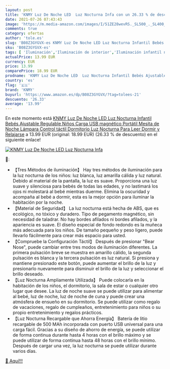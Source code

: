 ```yaml
---
layout: post
title: 'KNMY Luz De Noche LED  Luz Nocturna Infa con un 26.33 % de descuento'
date: 2021-07-26 07:43:43
image: 'https://m.media-amazon.com/images/I/51ZE28wevRS._SL500_._SL400_.jpg'
comments: true
category: ofertas
author: 'tole.es'
slug: 'B08Z3GYGVX-es KNMY Luz De Noche LED Luz Nocturna Infantil Bebés...'
sku: 'B08Z3GYGVX-es'
tags: [ 'Iluminación','Iluminación de interior','Iluminación infantil nocturna','Lámparas e iluminación infantil','bebés','knmy', ]
actualPrice: 13.99 EUR
currency: EUR
price: 13.99
comparePrice: 18.99 EUR
prodname: 'KNMY Luz De Noche LED  Luz Nocturna Infantil Bebés Ajustable Regulable Niños Carga USB magnético Portátil Mesita de Noche Lámpara Control táctil Dormitorio Luz Nocturna  Para Leer Dormir y Relajarse'
country: 'es'
flag: '🇪🇸'
brand: 'KNMY'
buyurl: 'https://www.amazon.es/dp/B08Z3GYGVX/?tag=tolees-21'
descuento: '26.33'
average: '13.99'
---
```


En este momento está [KNMY Luz De Noche LED  Luz Nocturna Infantil Bebés Ajustable Regulable Niños Carga USB magnético Portátil Mesita de Noche Lámpara Control táctil Dormitorio Luz Nocturna  Para Leer Dormir y Relajarse](https://www.amazon.es/dp/B08Z3GYGVX/?tag=tolees-21) a 13.99 EUR (original: 18.99 EUR) (26.33 %  de descuento) en el siguiente enlace!

[![KNMY Luz De Noche LED  Luz Nocturna Infa](https://m.media-amazon.com/images/I/51ZE28wevRS._SL500_._SL400_.jpg)](https://www.amazon.es/dp/B08Z3GYGVX/?tag=tolees-21)

🔎:

- 【Tres Métodos de iluminación】 Hay tres métodos de iluminación para la luz nocturna de los niños: luz blanca, luz amarilla cálida y luz natural. Debido al material de la pantalla, la luz es suave. Proporciona una luz suave y silenciosa para bebés de todas las edades, y no lastimará los ojos ni molestará al bebé mientras duerme. Elimina la oscuridad y acompaña al bebé a dormir, esta es la mejor opción para iluminar la habitación por la noche.
- 【Material de Seguridad】 La luz nocturna está hecha de ABS, que es ecológico, no tóxico y duradero. Tipo de pegamento magnético, sin necesidad de taladrar. No hay bordes afilados ni bordes afilados, y la apariencia es suave. El diseño especial de fondo redondo es la muñeca más adecuada para los niños. De tamaño pequeño y peso ligero, puede llevarlo fácilmente para crear más espacio para usted.
- 【Compruebe la Configuración Táctil】 Después de presionar "Bear Nose", puede cambiar entre tres modos de iluminación diferentes. La primera pulsación breve se muestra en amarillo cálido, la segunda pulsación es blanca y la tercera pulsación es luz natural. Si presiona y mantiene presionado este botón, puede aumentar el brillo de la luz y presionarlo nuevamente para disminuir el brillo de la luz y seleccionar el brillo deseado.
- 【Luz Nocturna Ampliamente Utilizada】 Puede colocarla en la habitación de los niños, el dormitorio, la sala de estar o cualquier otro lugar que desee. La luz de noche suave se puede utilizar para alimentar al bebé, luz de noche, luz de noche de cuna y puede crear una atmósfera de ensueño en su dormitorio. Se puede utilizar como regalo de vacaciones, regalo de cumpleaños, entretenimiento para niños o su propio entretenimiento y regalos prácticos.
- 【Luz Nocturna Recargable que Ahorra Energía】 Batería de litio recargable de 500 MAh incorporada con puerto USB universal para una carga fácil. Gracias a su diseño de ahorro de energía, se puede utilizar de forma continua durante hasta 4 horas con el brillo máximo y se puede utilizar de forma continua hasta 48 horas con el brillo mínimo. Después de cargar una vez, la luz nocturna se puede utilizar durante varios días.

[🛒 Aquí!!!](https://www.amazon.es/dp/B08Z3GYGVX/?tag=tolees-21)
